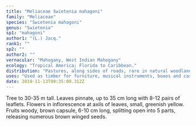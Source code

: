 ```yaml
---
title: "Meliaceae Swietenia mahagoni"
family: "Meliaceae"
species: "Swietenia mahagoni"
genus: "Swietenia"
sp1: "mahagoni"
author1: "(L.) Jacq."
rank1: ""
sp2: ""
author2: ""
vernacular: "Mahogany, West Indian Mahogany"
ecology: "Tropical America; Florida to Caribbean."
distribution: "Pastures, along sides of roads, rare in natural woodlands."
uses: "Used as timber for furniture, musical instruments, boxes and cases for scientific instruments, and historically in ship construction."
date: 2019-11-13T09:35:09.312Z
---
```

Tree to 30-35 m tall. Leaves pinnate, up to 35 cm long with 8-12 pairs of leaflets. Flowers in inflorescence at axils of leaves, small, greenish yellow. Fruits woody, brown capsule, 6-10 cm long, splitting open into 5 parts, releasing numerous brown winged seeds.